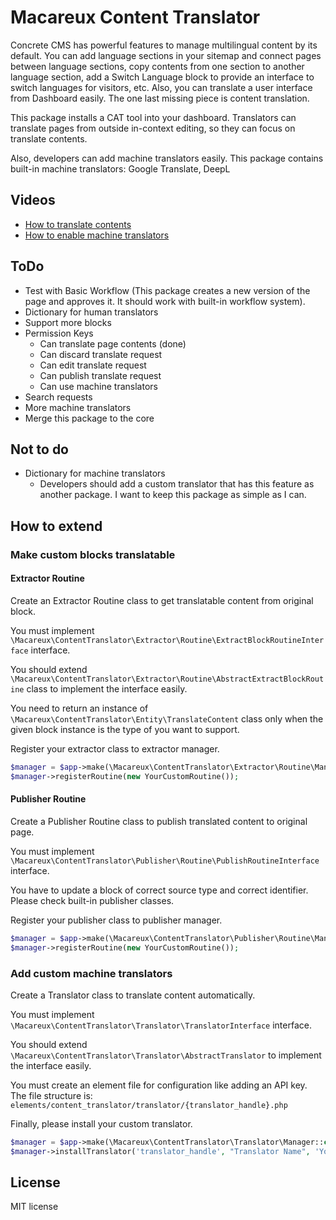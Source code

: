 # Macareux Content Translator

Concrete CMS has powerful features to manage multilingual content by 
its default. You can add language sections in your sitemap and connect 
pages between language sections, copy contents from one section to another 
language section, add a Switch Language block to provide an interface to 
switch languages for visitors, etc. Also, you can translate a user 
interface from Dashboard easily. The one last missing piece is content 
translation.

This package installs a CAT tool into your dashboard. Translators can 
translate pages from outside in-context editing, so they can focus on translate 
contents.

Also, developers can add machine translators easily.
This package contains built-in machine translators: Google Translate, DeepL

## Videos

* [How to translate contents](https://youtu.be/6Tr-8dI6G8o)
* [How to enable machine translators](https://youtu.be/90vNHARToUw)

## ToDo

* Test with Basic Workflow (This package creates a new version of the page and approves it. It should work with built-in workflow system).
* Dictionary for human translators
* Support more blocks
* Permission Keys
  * Can translate page contents (done)
  * Can discard translate request
  * Can edit translate request
  * Can publish translate request
  * Can use machine translators
* Search requests
* More machine translators
* Merge this package to the core

## Not to do

* Dictionary for machine translators
  * Developers should add a custom translator that has this feature as another package. I want to keep this package as simple as I can.

## How to extend

### Make custom blocks translatable

#### Extractor Routine

Create an Extractor Routine class to get translatable content from original block.

You must implement `\Macareux\ContentTranslator\Extractor\Routine\ExtractBlockRoutineInterface` interface.

You should extend `\Macareux\ContentTranslator\Extractor\Routine\AbstractExtractBlockRoutine` class to implement the interface easily.

You need to return an instance of `\Macareux\ContentTranslator\Entity\TranslateContent` 
class only when the given block instance is the type of you want to support.

Register your extractor class to extractor manager.

```php
$manager = $app->make(\Macareux\ContentTranslator\Extractor\Routine\Manager::class);
$manager->registerRoutine(new YourCustomRoutine());
```

#### Publisher Routine

Create a Publisher Routine class to publish translated content to original page.

You must implement `\Macareux\ContentTranslator\Publisher\Routine\PublishRoutineInterface` interface.

You have to update a block of correct source type and correct identifier.
Please check built-in publisher classes.

Register your publisher class to publisher manager.

```php
$manager = $app->make(\Macareux\ContentTranslator\Publisher\Routine\Manager::class);
$manager->registerRoutine(new YourCustomRoutine());
```

### Add custom machine translators

Create a Translator class to translate content automatically.

You must implement `\Macareux\ContentTranslator\Translator\TranslatorInterface` interface.

You should extend `\Macareux\ContentTranslator\Translator\AbstractTranslator` to implement the interface easily.

You must create an element file for configuration like adding an API key.
The file structure is: `elements/content_translator/translator/{translator_handle}.php`

Finally, please install your custom translator.

```php
$manager = $app->make(\Macareux\ContentTranslator\Translator\Manager::class);
$manager->installTranslator('translator_handle', "Translator Name", 'YourTranslatorClassName');
```

## License

MIT license